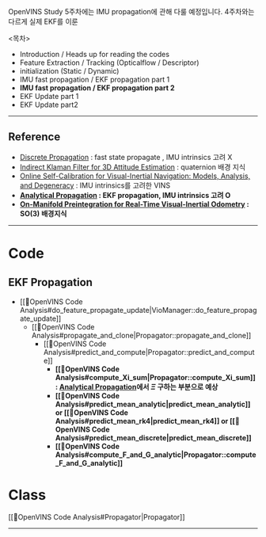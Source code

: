 OpenVINS Study 5주차에는 IMU propagation에 관해 다룰 예정입니다.
4주차와는 다르게 실제 EKF를 이룬

<목차> 
- Introduction / Heads up for reading the codes
- Feature Extraction / Tracking (Opticalflow / Descriptor)
- initialization (Static / Dynamic)
- IMU fast propagation / EKF propagation part 1
- **IMU fast propagation / EKF propagation part 2**
- EKF Update part 1
- EKF Update part2
---
## Reference
- [Discrete Propagation](https://docs.openvins.com/propagation_discrete.html) : fast state propagate , IMU intrinsics 고려 X
-  [Indirect Klaman Filter for 3D Attitude Estimation](https://mars.cs.umn.edu/tr/reports/Trawny05b.pdf) : quaternion 배경 지식
- [Online Self-Calibration for Visual-Inertial Navigation: Models, Analysis, and Degeneracy](https://ieeexplore.ieee.org/stamp/stamp.jsp?tp=&arnumber=10145468) : IMU intrinsics를 고려한 VINS 
- **[Analytical Propagation](https://docs.openvins.com/propagation_analytical.html) : EKF propagation, IMU intrinsics 고려 O**
- **[On-Manifold Preintegration for Real-Time Visual-Inertial Odometry](https://rpg.ifi.uzh.ch/docs/TRO16_forster.pdf) : SO(3) 배경지식** 
---
# Code

## EKF Propagation
- [[🧩OpenVINS Code Analysis#do_feature_propagate_update|VioManager::do_feature_propagate_update]] 
	- [[🧩OpenVINS Code Analysis#propagate_and_clone|Propagator::propagate_and_clone]]
		- [[🧩OpenVINS Code Analysis#predict_and_compute|Propagator::predict_and_compute]]
			- **[[🧩OpenVINS Code Analysis#compute_Xi_sum|Propagator::compute_Xi_sum]] :  [Analytical Propagation](https://docs.openvins.com/propagation_analytical.html)에서 $\Xi$ 구하는 부분으로 예상** 
			- **[[🧩OpenVINS Code Analysis#predict_mean_analytic|predict_mean_analytic]]  or   [[🧩OpenVINS Code Analysis#predict_mean_rk4|predict_mean_rk4]]   or   [[🧩OpenVINS Code Analysis#predict_mean_discrete|predict_mean_discrete]]** 
			- **[[🧩OpenVINS Code Analysis#compute_F_and_G_analytic|Propagator::compute_F_and_G_analytic]]**
# Class
[[🧩OpenVINS Code Analysis#Propagator|Propagator]]

---
